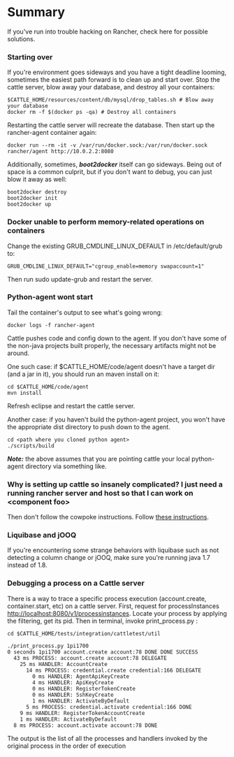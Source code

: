 # Summary
If you've run into trouble hacking on Rancher, check here for possible solutions.

### Starting over
If you're environment goes sideways and you have a tight deadline looming, sometimes the easiest path forward is to clean up and start over. Stop the cattle server, blow away your database, and destroy all your containers:
```
$CATTLE_HOME/resources/content/db/mysql/drop_tables.sh # Blow away your database
docker rm -f $(docker ps -qa) # Destroy all containers
```
Restarting the cattle server will recreate the database. Then start up the rancher-agent container again:
```
docker run --rm -it -v /var/run/docker.sock:/var/run/docker.sock rancher/agent http://10.0.2.2:8080
```
Additionally, sometimes, ***boot2docker*** itself can go sideways. Being out of space is a common culprit, but if you don't want to debug, you can just blow it away as well:
```
boot2docker destroy
boot2docker init
boot2docker up
```
### Docker unable to perform memory-related operations on containers
Change the existing GRUB_CMDLINE_LINUX_DEFAULT in /etc/default/grub to:
 
```GRUB_CMDLINE_LINUX_DEFAULT="cgroup_enable=memory swapaccount=1"```
 
Then run sudo update-grub and restart the server.

### Python-agent wont start
Tail the container's output to see what's going wrong:
```
docker logs -f rancher-agent
```
Cattle pushes code and config down to the agent. If you don't have some of the non-java projects built properly, the necessary artifacts might not be around.

One such case: if $CATTLE_HOME/code/agent doesn't have a target dir (and a jar in it), you should run an maven install on it:
```
cd $CATTLE_HOME/code/agent
mvn install
```
Refresh eclipse and restart the cattle server.

Another case: if you haven't build the python-agent project, you won't have the appropriate dist directory to push down to the agent. 
```
cd <path where you cloned python agent>
./scripts/build
```
***Note:*** the above assumes that you are pointing cattle your local python-agent directory via something like.

### Why is setting up cattle so insanely complicated? I just need a running rancher server and host so that I can work on &lt;component foo&gt;
Then don't follow the cowpoke instructions. Follow [these instructions](https://github.com/rancherio/rancher#management-server).

### Liquibase and jOOQ
If you're encountering some strange behaviors with liquibase such as not detecting a column change or jOOQ, make sure you're running java 1.7 instead of 1.8.

### Debugging a process on a Cattle server
There is a way to trace a specific process execution (account.create, container.start, etc) on a cattle server. 
First, request for processInstances [http://localhost:8080/v1/processinstances](http://localhost:8080/v1/processinstances). Locate your process by applying the filtering, get its pid.
Then in terminal, invoke print_process.py <pid>:
```
cd $CATTLE_HOME/tests/integration/cattletest/util

./print_process.py 1pi1700
0 seconds 1pi1700 account.create account:78 DONE DONE SUCCESS
  43 ms PROCESS: account.create account:78 DELEGATE
    25 ms HANDLER: AccountCreate
      14 ms PROCESS: credential.create credential:166 DELEGATE
        0 ms HANDLER: AgentApiKeyCreate
        4 ms HANDLER: ApiKeyCreate
        0 ms HANDLER: RegisterTokenCreate
        0 ms HANDLER: SshKeyCreate
        1 ms HANDLER: ActivateByDefault
      5 ms PROCESS: credential.activate credential:166 DONE
    9 ms HANDLER: RegisterTokenAccountCreate
    1 ms HANDLER: ActivateByDefault
  8 ms PROCESS: account.activate account:78 DONE
```
The output is the list of all the processes and handlers invoked by the original process in the order of execution